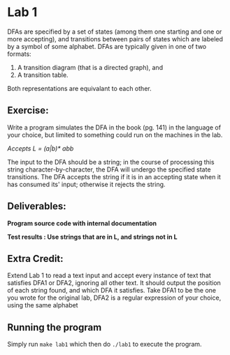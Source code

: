 # Lab 1

DFAs are specified by a set of states (among them one starting and one
or more accepting), and transitions between pairs of states which are labeled
by a symbol of some alphabet. DFAs are typically given in one of two formats:

1. A transition diagram (that is a directed graph), and
2. A transition table.

Both representations are equivalant to each other.

## Exercise:
Write a program simulates the DFA in the book (pg. 141) in the language of your choice, but limited to something could run on the machines in the lab.

_Accepts L = (a|b)* abb_

The input to the DFA should be a string; in the course of processing this string character-by-character, the DFA will undergo the specified state transitions. The DFA accepts the string if it is in an accepting state when it has consumed its' input; otherwise it rejects the string.

## Deliverables:
**Program source code with internal documentation**

**Test results : Use strings that are in L, and strings not in L**

## Extra Credit:
Extend Lab 1 to read a text input and accept every instance of text that satisfies DFA1 or DFA2, ignoring all other text. It should output the position of each string found, and which DFA it satisfies. Take DFA1 to be the one you wrote for the original lab, DFA2 is a regular expression of your choice, using the same alphabet

## Running the program
Simply run ``` make lab1 ``` which then do ```./lab1``` to execute the program.


